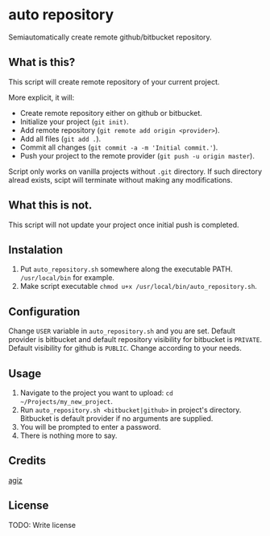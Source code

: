 # auto repository

Semiautomatically create remote github/bitbucket repository.

## What is this?

This script will create remote repository of your current project.

More explicit, it will:
- Create remote repository either on github or bitbucket.
- Initialize your project (`git init)`.
- Add remote repository (`git remote add origin <provider>`).
- Add all files (`git add .`).
- Commit all changes (`git commit -a -m 'Initial commit.'`).
- Push your project to the remote provider (`git push -u origin master`).

Script only works on vanilla projects without `.git` directory.
If such directory alread exists, scipt will terminate without
making any modifications.

## What this is not.

This script will not update your project once initial push is completed.

## Instalation

1. Put `auto_repository.sh` somewhere along the executable PATH. `/usr/local/bin` for example.
2. Make script executable `chmod u+x /usr/local/bin/auto_repository.sh`.

## Configuration

Change `USER` variable in `auto_repository.sh` and you are set.
Default provider is bitbucket and default repository visibility
for bitbucket is `PRIVATE`. Default visibility for github is
`PUBLIC`. Change according to your needs.

## Usage

1. Navigate to the project you want to upload: `cd ~/Projects/my_new_project`.
2. Run `auto_repository.sh <bitbucket|github>` in project's directory. Bitbucket
is default provider if no arguments are supplied.
3. You will be prompted to enter a password.
4. There is nothing more to say.

## Credits

[agiz](https://github.com/agiz)

## License

TODO: Write license
